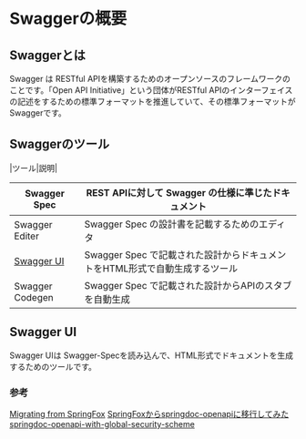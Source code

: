 # Swaggerの概要

## Swaggerとは
Swagger は RESTful APIを構築するためのオープンソースのフレームワークのことです。「Open API Initiative」という団体がRESTful APIのインターフェイスの記述をするための標準フォーマットを推進していて、その標準フォーマットがSwaggerです。

## Swaggerのツール

|ツール|説明|

|Swagger Spec|REST APIに対して Swagger の仕様に準じたドキュメント|
|--|--|
|Swagger Editer|Swagger Spec の設計書を記載するためのエディタ|
|[Swagger UI](https://swagger.io/tools/swagger-ui/)|Swagger Spec で記載された設計からドキュメントをHTML形式で自動生成するツール|
|Swagger Codegen|Swagger Spec で記載された設計からAPIのスタブを自動生成|

## Swagger UI

Swagger UIは Swagger-Specを読み込んで、HTML形式でドキュメントを生成するためのツールです。


### 参考
[Migrating from SpringFox](https://springdoc.org/migrating-from-springfox.html)
[SpringFoxからspringdoc-openapiに移行してみた](https://qiita.com/yukithm/items/fafc54bc331696b0c333)
[springdoc-openapi-with-global-security-scheme](https://github.com/kogayushi/springdoc-openapi-with-global-security-scheme/blob/main/src/main/java/com/example/springdocopenapiwithglobalsecurityscheme/SpringdocOpenAPIConfig.java)
